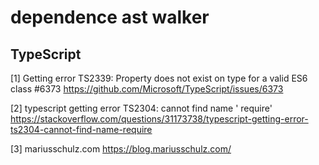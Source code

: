 # dependence ast walker

## TypeScript
[1] Getting error TS2339: Property does not exist on type for a valid ES6 class #6373
https://github.com/Microsoft/TypeScript/issues/6373
<br>

[2] typescript getting error TS2304: cannot find name ' require'
https://stackoverflow.com/questions/31173738/typescript-getting-error-ts2304-cannot-find-name-require
<br>

[3] mariusschulz.com
https://blog.mariusschulz.com/
<br>